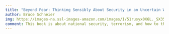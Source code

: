 ```yaml
---
title: "Beyond Fear: Thinking Sensibly About Security in an Uncertain World"
author: Bruce Schneier
img: https://images-na.ssl-images-amazon.com/images/I/51rusyx0X6L._SX352_BO1,204,203,200_.jpg
comment: This book is about national security, terrorism, and how to think sensibly about whether security measures are worth the cost to society
---
```

